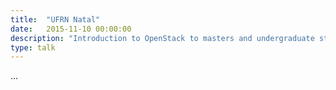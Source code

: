 ```yaml
---
title:  "UFRN Natal"
date:   2015-11-10 00:00:00
description: "Introduction to OpenStack to masters and undergraduate students"
type: talk
---
```


...
